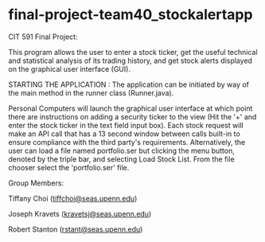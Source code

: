 # final-project-team40_stockalertapp

CIT 591 Final Project:


This program allows the user to enter a stock ticker, get the useful technical and statistical analysis of its trading history, and get stock alerts displayed on the graphical user interface (GUI).

STARTING THE APPLICATION : 
The application can be initiated by way of the main method in the runner class (Runner.java). 

Personal Computers will launch the graphical user interface at which point there are instructions on adding a security ticker to the view (Hit the '+' and enter the stock ticker in the text field input box).  Each stock request will make an API call that has a 13 second window between calls built-in to ensure compliance with the third party's requirements.  Alternatively, the user can load a file named portfolio.ser but clicking the menu button, denoted by the triple bar, and selecting Load Stock List.  From the file chooser select the 'portfolio.ser' file.  


Group Members: 

Tiffany Choi (tiffchoi@seas.upenn.edu)

Joseph Kravets (kravetsj@seas.upenn.edu)

Robert Stanton (rstant@seas.upenn.edu)
